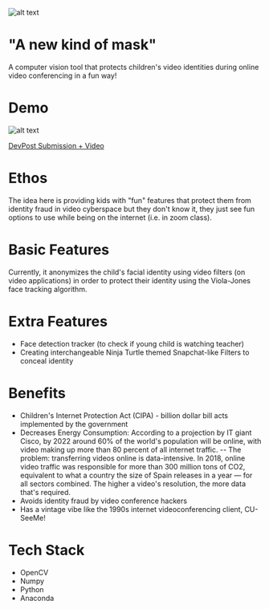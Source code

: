 ![alt text](https://cdn.discordapp.com/attachments/797540186170458172/798261626594787440/turtle.png)
# "A new kind of mask"
A computer vision tool that protects children's video identities during online video conferencing in a fun way!

# Demo
![alt text](https://cdn.discordapp.com/attachments/797540186170458172/798284337127751771/turtlegify.gif)

[DevPost Submission + Video](https://devpost.com/software/turtle-3x8eyn)

# Ethos
The idea here is providing kids with "fun" features that protect them from identity fraud in video cyberspace but they don't know it, they just see fun options to use while being on the internet (i.e. in zoom class).

# Basic Features
Currently, it anonymizes the child's facial identity using video filters (on video applications) in order to protect their identity using the Viola-Jones face tracking algorithm.

# Extra Features
- Face detection tracker (to check if young child is watching teacher)
- Creating interchangeable Ninja Turtle themed Snapchat-like Filters to conceal identity

# Benefits
- Children's Internet Protection Act (CIPA) - billion dollar bill acts implemented by the government
- Decreases Energy Consumption: According to a projection by IT giant Cisco, by 2022 around 60% of the world's population will be online, with video making up more than 80 percent of all internet traffic. 
-- The problem: transferring videos online is data-intensive. In 2018, online video traffic was responsible for more than 300 million tons of CO2, equivalent to what a country the size of Spain releases in a year — for all sectors combined. The higher a video's resolution, the more data that's required.
- Avoids identity fraud by video conference hackers
- Has a vintage vibe like the 1990s internet videoconferencing client, CU-SeeMe!

# Tech Stack
- OpenCV
- Numpy
- Python
- Anaconda
